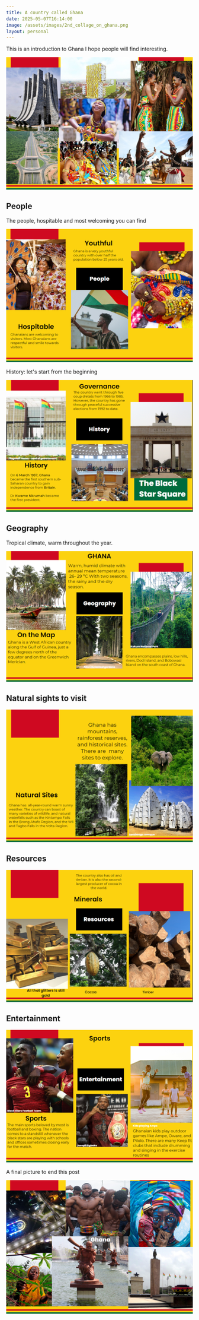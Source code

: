 ```yaml
---
title: A country called Ghana
date: 2025-05-07T16:14:00
image: /assets/images/2nd_collage_on_ghana.png
layout: personal
---
```

This is an introduction to Ghana I hope people will find interesting.

![](/assets/images/2nd_collage_on_ghana.png)

## People

The people,  hospitable and most welcoming you can find

![](/assets/images/people_ghana.png)

History: let's start from the beginning

![](/assets/images/history_ghana.png)

## Geography

Tropical climate, warm throughout the year.

![](/assets/images/geography_ghana.png)

## Natural sights to visit

![](/assets/images/natural_sites_ghana.png)

## Resources

![](/assets/images/resources_ghana.png)

## Entertainment

![](/assets/images/entertainment_ghana.png)

A final picture to end this post

![](/assets/images/collage_on_ghana.png)
